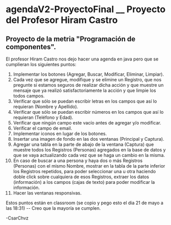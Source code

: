 # agendaV2-ProyectoFinal __ Proyecto del Profesor Hiram Castro

## Proyecto de la metria "Programación de componentes".

El profesor Hiram Castro nos dejo hacer una agenda en java pero que
se cumplieran los siguientes puntos:

1. Implementar los botones (Agregar, Buscar, Modificar, Eliminar, Limpiar).
2. Cada vez que se agregue, modifique y se elimine un Registro, que nos pregunte si estamos seguros de realizar dicha acción y que muestre un mensaje que ya realizó satisfactoriamente la acción y que limpie los todos campos.
3. Verificar que sólo se puedan escribir letras en los campos que así lo requieran (Nombre y Apellido).
4. Verificar que sólo se puedan escribir números en los campos que así lo requieran (Teléfono y Edad).
5. Verificar que ningún campo este vacío antes de agregar y/o modificar.
6. Verificar el campo de email.
7. Implementar iconos en lugar de los botones.
8. Insertar una imagen de fondo en las dos ventanas (Principal y Captura).
9. Agregar una tabla en la parte de abajo de la ventana (Captura) que muestre todos los Registros (Personas) agregados en la base de datos y que se vaya actualizando cada vez que se haga un cambio en la misma.
10. En caso de buscar a una persona y haya dos o más Registros (Personas) con el mismo Nombre, mostrar en la tabla de la parte inferior los Registros repetidos, para poder seleccionar una u otra haciendo doble click sobre cualquiera de esos Registros, extraer los datos (información) a los campos (cajas de texto) para poder modificar la información.
11. Hacer las ventanas responsivas.

 Estos puntos están en classroom (se copio y pego esto el dia 21 de mayo a las 18:31)
-- Creo que la mayoría se cumplen.

-CsarChvz
